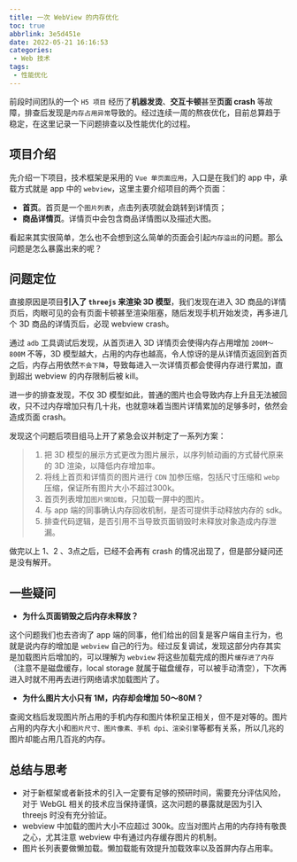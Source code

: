 ```yaml
---
title: 一次 WebView 的内存优化
toc: true
abbrlink: 3e5d451e
date: 2022-05-21 16:16:53
categories:
 - Web 技术
tags:
 - 性能优化
---
```


前段时间团队的一个 `H5 项目` 经历了**机器发烫**、**交互卡顿**甚至**页面 crash** 等故障，排查后发现是`内存占用异常`导致的。经过连续一周的熬夜优化，目前总算趋于稳定，在这里记录一下问题排查以及性能优化的过程。

<!--more-->

## **项目介绍**

先介绍一下项目，技术框架是采用的 `Vue 单页面应用`，入口是在我们的 app 中，承载方式就是 app 中的 `webview`，这里主要介绍项目的两个页面：

* **首页**。首页是一个`图片列表`，点击列表项就会跳转到详情页；
* **商品详情页**。详情页中会包含商品详情图以及描述大图。

看起来其实很简单，怎么也不会想到这么简单的页面会引起`内存溢出`的问题。那么问题是怎么暴露出来的呢？

## **问题定位**

直接原因是项目**引入了 `threejs` 来渲染 3D 模型**，我们发现在进入 3D 商品的详情页后，肉眼可见的会有页面卡顿甚至渲染阻塞，随后发现手机开始发烫，再多进几个 3D 商品的详情页后，必现 webview crash。

通过 `adb` 工具调试后发现，从首页进入 3D 详情页会使得内存占用增加 `200M～800M` 不等，3D 模型越大，占用的内存也越高，令人惊讶的是从详情页返回到首页之后，内存占用依然`不会下降`，导致每进入一次详情页都会使得内存进行累加，直到超出 webview 的内存限制后被 kill。

进一步的排查发现，不仅 3D 模型如此，普通的图片也会导致内存上升且无法被回收，只不过内存增加只有几十兆，也就意味着当图片详情累加的足够多时，依然会造成页面 crash。

发现这个问题后项目组马上开了紧急会议并制定了一系列方案：

> 1. 把 3D 模型的展示方式更改为图片展示，以序列帧动画的方式替代原来的 3D 渲染，以降低内存增加率。
> 2. 将线上首页和详情页的图片进行 `CDN` 加参压缩，包括尺寸压缩和 `webp` 压缩，保证所有图片大小不超过300k。
> 3. 首页列表增加`图片懒加载`，只加载一屏中的图片。
> 4. 与 app 端的同事确认内存回收机制，是否可提供手动释放内存的 sdk。
> 5. 排查代码逻辑，是否引用不当导致页面销毁时未释放对象造成内存泄漏。
>

做完以上 1、2 、3点之后，已经不会再有 crash 的情况出现了，但是部分疑问还是没有解开。

## **一些疑问**

* **为什么页面销毁之后内存未释放？**

这个问题我们也去咨询了 app 端的同事，他们给出的回复是客户端自主行为，也就是说内存的增加是 `webview` 自己的行为。经过反复调试，发现这部分内存其实是加载图片后增加的，可以理解为 `webview` 将这些加载完成的图片`缓存进了内存`（注意不是磁盘缓存，local storage 就属于磁盘缓存，可以被手动清空），下次再进入时就不用再去进行网络请求加载图片了。

* **为什么图片大小只有 1M，内存却会增加 50～80M？**

查阅文档后发现图片所占用的手机内存和图片体积呈正相关，但不是对等的。图片占用的内存大小和`图片尺寸、图片像素、手机 dpi、渲染引擎`等都有关系，所以几兆的图片却能占用几百兆的内存。

## **总结与思考**

- 对于新框架或者新技术的引入一定要有足够的预研时间，需要充分评估风险，对于 WebGL 相关的技术应当保持谨慎，这次问题的暴露就是因为引入 threejs 时没有充分验证。
- webview 中加载的图片大小不应超过 300k。应当对图片占用的内存持有敬畏之心，尤其注意 webview 中有通过内存缓存图片的机制。
- 图片长列表要做懒加载。懒加载能有效提升加载效率以及首屏内存占用率。

